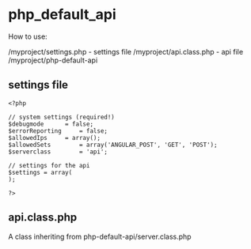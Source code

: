 # php_default_api

How to use:

/myproject/settings.php - settings file
/myproject/api.class.php - api file
/myproject/php-default-api

## settings file

    <?php

    // system settings (required!)
    $debugmode 		= false;
    $errorReporting 	= false;
    $allowedIps		= array();
    $allowedSets 		= array('ANGULAR_POST', 'GET', 'POST');
    $serverclass 		= 'api';

    // settings for the api
    $settings = array(
    );

    ?>

## api.class.php

A class inheriting from php-default-api/server.class.php 